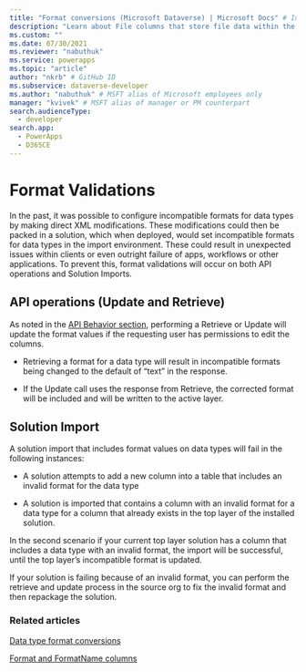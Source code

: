 ```yaml
---
title: "Format conversions (Microsoft Dataverse) | Microsoft Docs" # Intent and product brand in a unique string of 43-59 chars including spaces
description: "Learn about File columns that store file data within the application, supporting columns, retrieving data, and uploading file data." # 115-145 characters including spaces. This abstract displays in the search result.
ms.custom: ""
ms.date: 07/30/2021
ms.reviewer: "nabuthuk"
ms.service: powerapps
ms.topic: "article"
author: "nkrb" # GitHub ID
ms.subservice: dataverse-developer
ms.author: "nabuthuk" # MSFT alias of Microsoft employees only
manager: "kvivek" # MSFT alias of manager or PM counterpart
search.audienceType: 
  - developer
search.app: 
  - PowerApps
  - D365CE
---
```


# Format Validations

In the past, it was possible to configure incompatible formats for data types by making direct XML modifications. These modifications could then be packed in a solution, which when deployed, would set incompatible formats for data types in the import environment. These could result in unexpected issues within clients or even outright failure of apps, workflows or other applications. To prevent this, format validations will occur on both API operations and Solution Imports.

## API operations (Update and Retrieve)

As noted in the [API Behavior section](#api-behavior), performing a Retrieve or Update will update the format values if the requesting user has permissions to
edit the columns.

- Retrieving a format for a data type will result in incompatible formats being changed to the default of “text” in the response.

- If the Update call uses the response from Retrieve, the corrected format will be included and will be written to the active layer.

## Solution Import

A solution import that includes format values on data types will fail in the following instances:

- A solution attempts to add a new column into a table that includes an invalid format for the data type

- A solution is imported that contains a column with an invalid format for a data type for a column that already exists in the top layer of the installed solution.

In the second scenario if your current top layer solution has a column that includes a data type with an invalid format, the import will be successful, until the top layer’s incompatible format is updated.

If your solution is failing because of an invalid format, you can perform the retrieve and update process in the source org to fix the invalid format and then repackage the solution.

### Related articles

[Data type format conversions](data-type-format-conversions.md)

[Format and FormatName columns](format-and-formatname-columns.md)